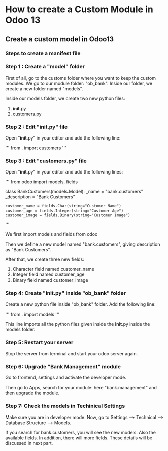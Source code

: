 # How to create a Custom Module in Odoo 13

## Create a custom model in Odoo13

### Steps to create a manifest file

### Step 1 : Create a "model" folder

First of all, go to the customs folder where you want to keep the custom modules.
We go to our module folder: "ob_bank". Inside our folder, we create a new folder named "models".

Inside our models folder, we create two new python files:
1. __init__.py
2. customers.py


### Step 2 : Edit "__init__.py" file

Open "__init__.py" in your editor and add the following line:

'''
from . import customers
'''


### Step 3 : Edit "customers.py" file

Open "__init__.py" in your editor and add the following lines:

'''
from odoo import models, fields

class BankCustomers(models.Model):
    _name = "bank.customers"
    _description = "Bank Customers"

    customer_name = fields.Char(string="Customer Name")
    customer_age = fields.Integer(string="Customer Age")
    customer_image = fields.Binary(string="Customer Image")

'''

We first import models and fields from odoo

Then we define a new model named "bank.customers", giving description as "Bank Customers".

After that, we create three new fields:
1. Character field named customer_name
2. Integer field named customer_age
3. Binary field named customer_image


### Step 4: Create "__init__.py" inside "ob_bank" folder

Create a new python file inside "ob_bank" folder. Add the following line:

'''
from . import models
'''

This line imports all the python files given inside the __init__.py inside the models folder.


### Step 5: Restart your server

Stop the server from terminal and start your odoo server again.

### Step 6: Upgrade "Bank Management" module

Go to frontend, settings and activate the developer mode.

Then go to Apps, search for your module: here "bank.management" and then upgrade the module.

### Step 7: Check the models in Techinical Settings

Make sure you are in developer mode. Now, go to Settings --> Technical --> Database Structure --> Models.

If you search for bank.customers, you will see the new models. Also the available fields. In addition, there will more fields. These details will be discussed in next part.